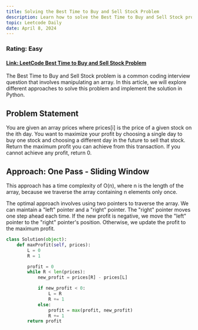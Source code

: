 ```yaml
---
title: Solving the Best Time to Buy and Sell Stock Problem
description: Learn how to solve the Best Time to Buy and Sell Stock problem using Python. Understand the problem statement, grasp the theory, and implement the solution. This is good practice for array problems.
topic: Leetcode Daily
date: April 8, 2024
---
```


### Rating: Easy

#### [Link: LeetCode Best Time to Buy and Sell Stock Problem](https://leetcode.com/problems/best-time-to-buy-and-sell-stock/description/)

The Best Time to Buy and Sell Stock problem is a common coding interview question that involves manipulating an array. In this article, we will explore different approaches to solve this problem and implement the solution in Python.

## Problem Statement

You are given an array prices where prices[i] is the price of a given stock on the ith day. You want to maximize your profit by choosing a single day to buy one stock and choosing a different day in the future to sell that stock. Return the maximum profit you can achieve from this transaction. If you cannot achieve any profit, return 0.

## Approach: One Pass - Sliding Window

This approach has a time complexity of O(n), where n is the length of the array, because we traverse the array containing n elements only once.

The optimal approach involves using two pointers to traverse the array. We can maintain a "left" pointer and a "right" pointer. The "right" pointer moves one step ahead each time. If the new profit is negative, we move the "left" pointer to the "right" pointer's position. Otherwise, we update the profit to the maximum profit.

```python
class Solution(object):
    def maxProfit(self, prices):
        L = 0
        R = 1

        profit = 0
        while R < len(prices):
            new_profit = prices[R] - prices[L]

            if new_profit < 0:
                L = R
                R += 1
            else:
                profit = max(profit, new_profit)
                R += 1
        return profit
```
